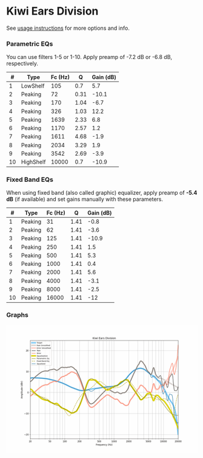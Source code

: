 # Kiwi Ears Division
See [usage instructions](https://github.com/jaakkopasanen/AutoEq#usage) for more options and info.

### Parametric EQs
You can use filters 1-5 or 1-10. Apply preamp of -7.2 dB or -6.8 dB, respectively.

|   # | Type      |   Fc (Hz) |    Q |   Gain (dB) |
|-----|-----------|-----------|------|-------------|
|   1 | LowShelf  |       105 | 0.7  |         5.7 |
|   2 | Peaking   |        72 | 0.31 |       -10.1 |
|   3 | Peaking   |       170 | 1.04 |        -6.7 |
|   4 | Peaking   |       326 | 1.03 |        12.2 |
|   5 | Peaking   |      1639 | 2.33 |         6.8 |
|   6 | Peaking   |      1170 | 2.57 |         1.2 |
|   7 | Peaking   |      1611 | 4.68 |        -1.9 |
|   8 | Peaking   |      2034 | 3.29 |         1.9 |
|   9 | Peaking   |      3542 | 2.69 |        -3.9 |
|  10 | HighShelf |     10000 | 0.7  |       -10.9 |

### Fixed Band EQs
When using fixed band (also called graphic) equalizer, apply preamp of **-5.4 dB** (if available) and set gains manually with these parameters.

|   # | Type    |   Fc (Hz) |    Q |   Gain (dB) |
|-----|---------|-----------|------|-------------|
|   1 | Peaking |        31 | 1.41 |        -0.8 |
|   2 | Peaking |        62 | 1.41 |        -3.6 |
|   3 | Peaking |       125 | 1.41 |       -10.9 |
|   4 | Peaking |       250 | 1.41 |         1.5 |
|   5 | Peaking |       500 | 1.41 |         5.3 |
|   6 | Peaking |      1000 | 1.41 |         0.4 |
|   7 | Peaking |      2000 | 1.41 |         5.6 |
|   8 | Peaking |      4000 | 1.41 |        -3.1 |
|   9 | Peaking |      8000 | 1.41 |        -2.5 |
|  10 | Peaking |     16000 | 1.41 |       -12   |

### Graphs
![](./Kiwi%20Ears%20Division.png)
